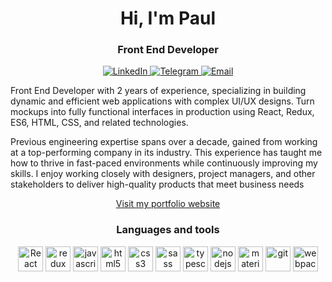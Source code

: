 <div id="header" align="center">
    <h1>Hi, I'm Paul</h1>
    <h3>Front End Developer</h3>
</div>
<div id="social" align="center">
    <a href="https://www.linkedin.com/in/paul-sorkin-tech/">
        <img src="https://img.shields.io/badge/-LINKEDIN-blue?style=flat&logo=linkedin" alt="LinkedIn">
    </a>
    <a href="https://t.me/pawtet86">
        <img src="https://img.shields.io/badge/-TELEGRAM-blue?style=flat&logo=telegram" alt="Telegram">
    </a>
    <a href="mailto:sorkinpaul@gmail.com">
        <img src="https://img.shields.io/badge/-EMAIL-blue?style=flat&logo=gmail" alt="Email">
    </a>
</div>
<p>Front End Developer with 2 years of experience, specializing in building dynamic and efficient web applications with complex UI/UX designs. Turn mockups into fully functional interfaces in production using React, Redux, ES6, HTML, CSS, and related technologies.</p>
<p>Previous engineering expertise spans over a decade, gained from working at a top-performing company in its industry. This experience has taught me how to thrive in fast-paced environments while continuously improving my skills. I enjoy working closely with designers, project managers, and other stakeholders to deliver high-quality products that meet business needs</p>
<p align="center"><a href="https://my-dev-resume.vercel.app/">Visit my portfolio website</a></p>
<div id="tools" align="center">
    <h3>Languages and tools</h3>
    <img title="React" alt="React" width="40" height="40" src="https://cdn.jsdelivr.net/gh/devicons/devicon/icons/react/react-original.svg" />
    <img title="redux" alt="redux" width="40" height="40" src="https://cdn.jsdelivr.net/gh/devicons/devicon/icons/redux/redux-original.svg" />
    <img title="javascript" alt="javascript" width="40" height="40" src="https://cdn.jsdelivr.net/gh/devicons/devicon/icons/javascript/javascript-original.svg" />
    <img title="html5" alt="html5" width="40" height="40" src="https://cdn.jsdelivr.net/gh/devicons/devicon/icons/html5/html5-original.svg" />
    <img title="css3" alt="css3" width="40" height="40" src="https://cdn.jsdelivr.net/gh/devicons/devicon/icons/css3/css3-original.svg" />
    <img title="sass" alt="sass" width="40" height="40" src="https://cdn.jsdelivr.net/gh/devicons/devicon/icons/sass/sass-original.svg" />
    <img title="typescript" alt="typescript" width="40" height="40" src="https://cdn.jsdelivr.net/gh/devicons/devicon/icons/typescript/typescript-original.svg" />
    <img title="nodejs" alt="nodejs" width="40" height="40" src="https://cdn.jsdelivr.net/gh/devicons/devicon/icons/nodejs/nodejs-original-wordmark.svg" />
    <img title="materialui" alt="materialui" width="40" height="40" src="https://cdn.jsdelivr.net/gh/devicons/devicon/icons/materialui/materialui-original.svg" />
    <img title="git" alt="git" width="40" height="40" src="https://cdn.jsdelivr.net/gh/devicons/devicon/icons/git/git-original.svg" />
    <img title="webpack" alt="webpack" width="40" height="40" src="https://cdn.jsdelivr.net/gh/devicons/devicon/icons/webpack/webpack-plain.svg" />
</div>


<!--
**PaulSorkin/PaulSorkin** is a ✨ _special_ ✨ repository because its `README.md` (this file) appears on your GitHub profile.

Here are some ideas to get you started:

- 🔭 I’m currently working on ...
- 🌱 I’m currently learning ...
- 👯 I’m looking to collaborate on ...
- 🤔 I’m looking for help with ...
- 💬 Ask me about ...
- 📫 How to reach me: ...
- 😄 Pronouns: ...
- ⚡ Fun fact: ...
-->

